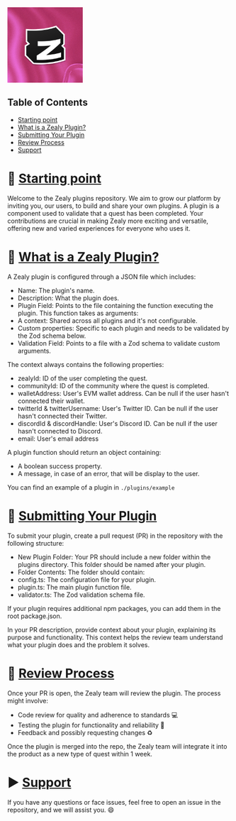 <img src="https://github.com/crew3/plugins/blob/1ab10f86d108e887cfb7e789d9ba055702689917/Zealy.png" alt="Image" width="170" height="170">


## Table of Contents

- [Starting point](#section-1)
- [What is a Zealy Plugin?](#section-2) 
- [Submitting Your Plugin](#section-3)
- [Review Process](#section-4)
- [Support](#section-5)


# 📣 [Starting point](#section-1)
Welcome to the Zealy plugins repository. We aim to grow our platform by inviting you, our users, to build and share your own plugins. A plugin is a component used to validate that a quest has been completed. Your contributions are crucial in making Zealy more exciting and versatile, offering new and varied experiences for everyone who uses it.


# 🤔 [What is a Zealy Plugin?](#section-2) 
A Zealy plugin is configured through a JSON file which includes:

- Name: The plugin's name.
- Description: What the plugin does.
- Plugin Field: Points to the file containing the function executing the plugin. This function takes as arguments:
- A context: Shared across all plugins and it's not configurable.
- Custom properties: Specific to each plugin and needs to be validated by the Zod schema below.
- Validation Field: Points to a file with a Zod schema to validate custom arguments.


The context always contains the following properties:
- zealyId: ID of the user completing the quest.
- communityId: ID of the community where the quest is completed.
- walletAddress: User's EVM wallet address. Can be null if the user hasn't connected their wallet.
- twitterId & twitterUsername: User's Twitter ID. Can be null if the user hasn't connected their Twitter.
- discordId & discordHandle: User's Discord ID. Can be null if the user hasn't connected to Discord.
- email: User's email address


A plugin function should return an object containing:
- A boolean success property.
- A message, in case of an error, that will be display to the user.

You can find an example of a plugin in `./plugins/example`


# 🔨 [Submitting Your Plugin](#section-3)
To submit your plugin, create a pull request (PR) in the repository with the following structure:

- New Plugin Folder: Your PR should include a new folder within the plugins directory. This folder should be named after your plugin. 
- Folder Contents: The folder should contain: 
 - config.ts: The configuration file for your plugin.
 - plugin.ts: The main plugin function file.
 - validator.ts: The Zod validation schema file.

If your plugin requires additional npm packages, you can add them in the root package.json.

In your PR description, provide context about your plugin, explaining its purpose and functionality. This context helps the review team understand what your plugin does and the problem it solves.


# 💯 [Review Process](#section-4)
Once your PR is open, the Zealy team will review the plugin. The process might involve:
- Code review for quality and adherence to standards :computer:
- Testing the plugin for functionality and reliability 🚀
- Feedback and possibly requesting changes :recycle:

Once the plugin is merged into the repo, the Zealy team will integrate it into the product as a new type of quest within 1 week.


#  ▶️ [Support](#section-5)
If you have any questions or face issues, feel free to open an issue in the repository, and we will assist you. :smile:
